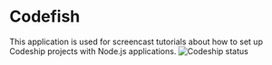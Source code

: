 Codefish
======================

This application is used for screencast tutorials about how to set up Codeship projects with Node.js applications.
![Codeship status](https://www.codeship.io/projects/44a234e0-a3c3-0131-a29d-3e9cccd5f1af/status)
